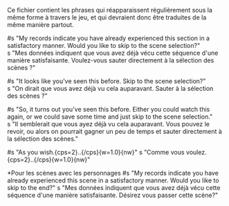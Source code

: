 Ce fichier contient les phrases qui réapparaissent régulièrement sous la même forme à travers le jeu, et qui devraient donc être traduites de la même manière partout.

#s "My records indicate you have already experienced this section in a satisfactory manner. Would you like to skip to the scene selection?" <br/>
s "Mes données indiquent que vous avez déjà vécu cette séquence d'une manière satisfaisante. Voulez-vous sauter directement à la sélection des scènes ?"


#s "It looks like you've seen this before. Skip to the scene selection?"<br/>
s "On dirait que vous avez déjà vu cela auparavant. Sauter à la sélection des scènes ?"

#s "So, it turns out you've seen this before. Either you could watch this again, or we could save some time and just skip to the scene selection."<br/>
s "Il semblerait que vous ayez déjà vu cela auparavant. Vous pouvez le revoir, ou alors on pourrait gagner un peu de temps et sauter directement à la sélection des scènes."

#s "As you wish.{cps=2}..{/cps}{w=1.0}{nw}"
s "Comme vous voulez.{cps=2}..{/cps}{w=1.0}{nw}"

*Pour les scènes avec les personnages
 #s "My records indicate you have already experienced this scene in a satisfactory manner. Would you like to skip to the end?"
 s "Mes données indiquent que vous avez déjà vécu cette séquence d'une manière satisfaisante. Désirez vous passer cette scène?"
